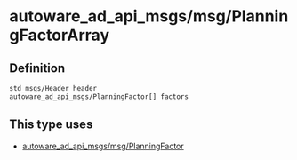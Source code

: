 # autoware_ad_api_msgs/msg/PlanningFactorArray

## Definition

```txt
std_msgs/Header header
autoware_ad_api_msgs/PlanningFactor[] factors
```

## This type uses

- [autoware_ad_api_msgs/msg/PlanningFactor](../../autoware_ad_api_msgs/msg/planning_factor.md)
